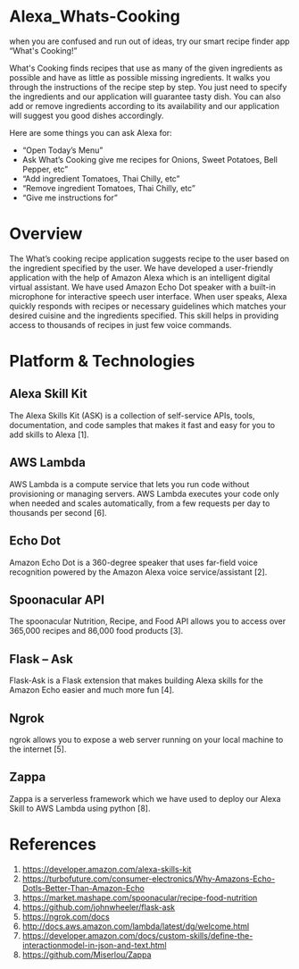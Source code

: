 # Alexa_Whats-Cooking
when you are confused and run out of ideas, try our smart recipe finder app “What's Cooking!”

What's Cooking finds recipes that use as many of the given ingredients as possible and have as little as possible missing ingredients. It walks you through the instructions of the recipe step by step. You just need to specify the ingredients and our application will guarantee tasty dish. You can also add or remove ingredients according to its availability and our application will suggest you good dishes accordingly.

Here are some things you can ask Alexa for:

* “Open Today’s Menu”
* Ask What’s Cooking give me recipes for Onions, Sweet Potatoes, Bell Pepper, etc”
* “Add ingredient Tomatoes, Thai Chilly, etc”
* “Remove ingredient Tomatoes, Thai Chilly, etc”
* “Give me instructions for”

# Overview

The What’s cooking recipe application suggests recipe to the user based on
the ingredient specified by the user. We have developed a user-friendly
application with the help of Amazon Alexa which is an intelligent digital virtual
assistant. We have used Amazon Echo Dot speaker with a built-in
microphone for interactive speech user interface. When user speaks, Alexa
quickly responds with recipes or necessary guidelines which matches your
desired cuisine and the ingredients specified. This skill helps in providing
access to thousands of recipes in just few voice commands.

# Platform & Technologies

## Alexa Skill Kit
The Alexa Skills Kit (ASK) is a collection of self-service APIs, tools,
documentation, and code samples that makes it fast and easy for you to add
skills to Alexa [1].

## AWS Lambda
AWS Lambda is a compute service that lets you run code without
provisioning or managing servers. AWS Lambda executes your code only
when needed and scales automatically, from a few requests per day to
thousands per second [6].

## Echo Dot
Amazon Echo Dot is a 360-degree speaker that uses far-field voice
recognition powered by the Amazon Alexa voice service/assistant [2].

## Spoonacular API
The spoonacular Nutrition, Recipe, and Food API allows you to access over
365,000 recipes and 86,000 food products [3].

## Flask – Ask
Flask-Ask is a Flask extension that makes building Alexa skills for the
Amazon Echo easier and much more fun [4].

## Ngrok
ngrok allows you to expose a web server running on your local machine to
the internet [5].

## Zappa
Zappa is a serverless framework which we have used to deploy our Alexa 
Skill to AWS Lambda using python [8].

# References

1. https://developer.amazon.com/alexa-skills-kit
2. https://turbofuture.com/consumer-electronics/Why-Amazons-Echo-DotIs-Better-Than-Amazon-Echo
3. https://market.mashape.com/spoonacular/recipe-food-nutrition
4. https://github.com/johnwheeler/flask-ask
5. https://ngrok.com/docs
6. http://docs.aws.amazon.com/lambda/latest/dg/welcome.html
7. https://developer.amazon.com/docs/custom-skills/define-the-interactionmodel-in-json-and-text.html
8. https://github.com/Miserlou/Zappa
